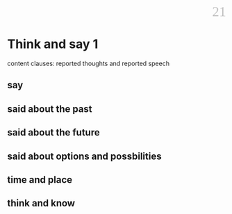 <div align=right><font color=silver size=6 face="微软雅黑">21</font></div>

# Think and say 1
content clauses: reported thoughts and reported speech

## say
## said about the past
## said about the future
## said about options and possbilities
## time and place
## think and know